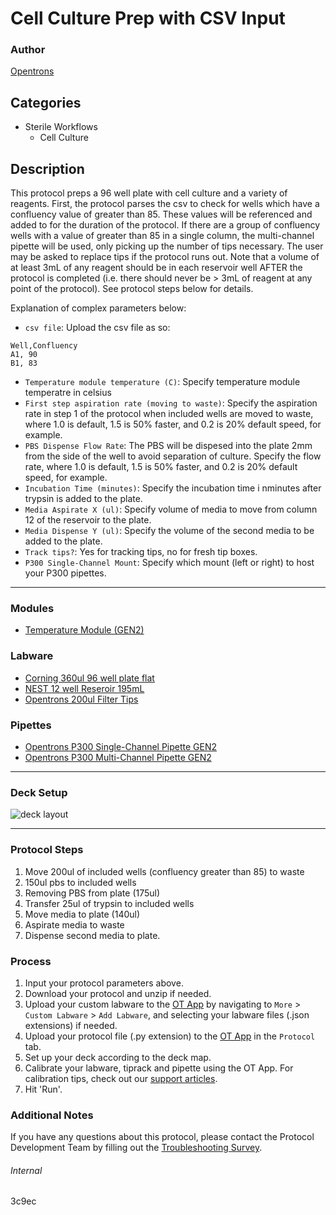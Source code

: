 # Cell Culture Prep with CSV Input

### Author
[Opentrons](https://opentrons.com/)

## Categories
* Sterile Workflows
	* Cell Culture

## Description
This protocol preps a 96 well plate with cell culture and a variety of reagents. First, the protocol parses the csv to check for wells which have a confluency value of greater than 85. These values will be referenced and added to for the duration of the protocol. If there are a group of confluency wells with a value of greater than 85 in a single column, the multi-channel pipette will be used, only picking up the number of tips necessary. The user may be asked to replace tips if the protocol runs out. Note that a volume of at least 3mL of any reagent should be in each reservoir well AFTER the protocol is completed (i.e. there should never be > 3mL of reagent at any point of the protocol). See protocol steps below for details.

Explanation of complex parameters below:
* `csv file`: Upload the csv file as so:
```
Well,Confluency
A1, 90
B1, 83
```
* `Temperature module temperature (C)`: Specify temperature module temperatre in celsius
* `First step aspiration rate (moving to waste)`: Specify the aspiration rate in step 1 of the protocol when included wells are moved to waste, where 1.0 is default, 1.5 is 50% faster, and 0.2 is 20% default speed, for example.
* `PBS Dispense Flow Rate`: The PBS will be dispesed into the plate 2mm from the side of the well to avoid separation of culture. Specify the flow rate, where 1.0 is default, 1.5 is 50% faster, and 0.2 is 20% default speed, for example.
* `Incubation Time (minutes)`: Specify the incubation time i nminutes after trypsin is added to the plate.
* `Media Aspirate X (ul)`: Specify volume of media to move from column 12 of the reservoir to the plate.
* `Media Dispense Y (ul)`: Specify the volume of the second media to be added to the plate.
* `Track tips?`: Yes for tracking tips, no for fresh tip boxes.
*  `P300 Single-Channel Mount`: Specify which mount (left or right) to host your P300 pipettes.

---

### Modules
* [Temperature Module (GEN2)](https://shop.opentrons.com/collections/hardware-modules/products/tempdeck)

### Labware
* [Corning 360ul 96 well plate flat](https://labware.opentrons.com/corning_96_wellplate_360ul_flat?category=wellPlate)
* [NEST 12 well Reseroir 195mL](https://shop.opentrons.com/verified-labware/well-reservoirs/)
* [Opentrons 200ul Filter Tips](https://shop.opentrons.com/universal-filter-tips/)


### Pipettes
* [Opentrons P300 Single-Channel Pipette GEN2](https://shop.opentrons.com/pipettes/)
* [Opentrons P300 Multi-Channel Pipette GEN2](https://shop.opentrons.com/pipettes/)


---

### Deck Setup
![deck layout](https://opentrons-protocol-library-website.s3.amazonaws.com/custom-README-images/3c9aec/Screen+Shot+2022-01-20+at+10.56.28+AM.png)


---

### Protocol Steps
1. Move 200ul of included wells (confluency greater than 85) to waste
2. 150ul pbs to included wells
3. Removing PBS from plate (175ul)
4. Transfer 25ul of trypsin to included wells
5. Move media to plate (140ul)
6. Aspirate media to waste
7. Dispense second media to plate.

### Process
1. Input your protocol parameters above.
2. Download your protocol and unzip if needed.
3. Upload your custom labware to the [OT App](https://opentrons.com/ot-app) by navigating to `More` > `Custom Labware` > `Add Labware`, and selecting your labware files (.json extensions) if needed.
4. Upload your protocol file (.py extension) to the [OT App](https://opentrons.com/ot-app) in the `Protocol` tab.
5. Set up your deck according to the deck map.
6. Calibrate your labware, tiprack and pipette using the OT App. For calibration tips, check out our [support articles](https://support.opentrons.com/en/collections/1559720-guide-for-getting-started-with-the-ot-2).
7. Hit 'Run'.

### Additional Notes
If you have any questions about this protocol, please contact the Protocol Development Team by filling out the [Troubleshooting Survey](https://protocol-troubleshooting.paperform.co/).

###### Internal
3c9ec
